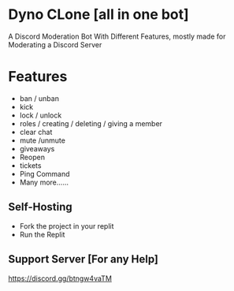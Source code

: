 # Dyno CLone [all in one bot]
A Discord Moderation Bot With Different Features, mostly made for Moderating a Discord Server 

# Features
- ban / unban
- kick 
- lock / unlock
- roles / creating / deleting / giving a member
- clear chat
- mute /unmute
- giveaways
- Reopen
- tickets
- Ping Command
- Many more......

## Self-Hosting 
- Fork the project in your replit
- Run the Replit


Support Server [For any Help]
-
 https://discord.gg/btngw4vaTM